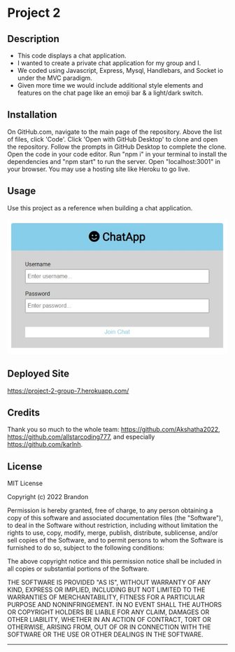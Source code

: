 # Project 2

## Description

- This code displays a chat application.
- I wanted to create a private chat application for my group and I.
- We coded using Javascript, Express, Mysql, Handlebars, and Socket io under the MVC paradigm.
- Given more time we would include additional style elements and features on the chat page like an emoji bar & a light/dark switch.

## Installation

On GitHub.com, navigate to the main page of the repository. Above the list of files, click 'Code'. Click 'Open with GitHub Desktop' to clone and open the repository. Follow the prompts in GitHub Desktop to complete the clone. Open the code in your code editor. Run "npm i" in your terminal to install the dependencies and "npm start" to run the server. Open "localhost:3001" in your browser. You may use a hosting site like Heroku to go live. 

## Usage

Use this project as a reference when building a chat application.

![image](/assets/Screenshot%202023-02-16%20151559.jpg)

## Deployed Site

https://project-2-group-7.herokuapp.com/ 

## Credits

Thank you so much to the whole team: https://github.com/Akshatha2022, https://github.com/allstarcoding777, and especially https://github.com/karlnh.
## License

MIT License

Copyright (c) 2022 Brandon

Permission is hereby granted, free of charge, to any person obtaining a copy
of this software and associated documentation files (the "Software"), to deal
in the Software without restriction, including without limitation the rights
to use, copy, modify, merge, publish, distribute, sublicense, and/or sell
copies of the Software, and to permit persons to whom the Software is
furnished to do so, subject to the following conditions:

The above copyright notice and this permission notice shall be included in all
copies or substantial portions of the Software.

THE SOFTWARE IS PROVIDED "AS IS", WITHOUT WARRANTY OF ANY KIND, EXPRESS OR
IMPLIED, INCLUDING BUT NOT LIMITED TO THE WARRANTIES OF MERCHANTABILITY,
FITNESS FOR A PARTICULAR PURPOSE AND NONINFRINGEMENT. IN NO EVENT SHALL THE
AUTHORS OR COPYRIGHT HOLDERS BE LIABLE FOR ANY CLAIM, DAMAGES OR OTHER
LIABILITY, WHETHER IN AN ACTION OF CONTRACT, TORT OR OTHERWISE, ARISING FROM,
OUT OF OR IN CONNECTION WITH THE SOFTWARE OR THE USE OR OTHER DEALINGS IN THE
SOFTWARE.

---
